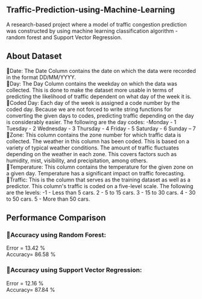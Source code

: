 ## Traffic-Prediction-using-Machine-Learning
A research-based project where a model of traffic congestion prediction was constructed by using machine learning classification algorithm - random forest and Support Vector  Regression.<br>

## About Dataset
📌Date: The Date Column contains the date on which the data were recorded in the format DD/MM/YYYY.<br>
📌Day: The Day Column contains the weekday on which the data was collected. This is done to make the dataset more usable in terms of predicting the likelihood of traffic dependent on what day of the week it is.<br>
📌Coded Day: Each day of the week is assigned a code number by the coded day. Because we are not forced to write string functions for converting the given days to codes, predicting traffic depending on the day is considerably easier. The following are the day codes: -Monday - 1 Tuesday - 2 Wednesday - 3 Thursday - 4 Friday - 5 Saturday - 6 Sunday – 7<br>
📌Zone: This column contains the zone number for which traffic data is collected. The weather in this column has been coded. This is based on a variety of typical weather conditions. The amount of traffic fluctuates depending on the weather in each zone. This covers factors such as humidity, mist, visibility, and precipitation, among others.<br>
📌Temperature: This column contains the temperature for the given zone on a given day. Temperature has a significant impact on traffic forecasting.<br>
📌Traffic: This is the column that serves as the training dataset as well as a predictor. This column's traffic is coded on a five-level scale. The following are the levels: -1 - Less than 5 cars. 2 - 5 to 15 cars. 3 - 15 to 30 cars. 4 - 30 to 50 cars. 5 - More than 50 cars.<br>

## Performance Comparison
### 📍Accuracy using Random Forest:<br>
Error = 13.42 %<br>
Accuracy= 86.58 %<br>
### 📍Accuracy using Support Vector Regression:
Error = 12.16 %<br>
Accuracy= 87.84 %<br>
